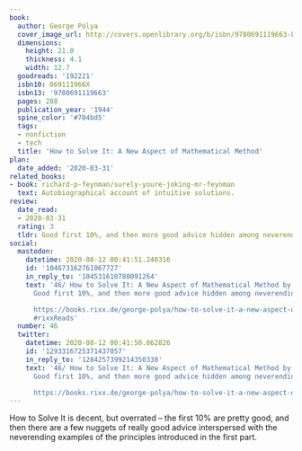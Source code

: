```yaml
---
book:
  author: George Pólya
  cover_image_url: http://covers.openlibrary.org/b/isbn/9780691119663-L.jpg
  dimensions:
    height: 21.0
    thickness: 4.1
    width: 12.7
  goodreads: '192221'
  isbn10: 069111966X
  isbn13: '9780691119663'
  pages: 288
  publication_year: '1944'
  spine_color: '#704bd5'
  tags:
  - nonfiction
  - tech
  title: 'How to Solve It: A New Aspect of Mathematical Method'
plan:
  date_added: '2020-03-31'
related_books:
- book: richard-p-feynman/surely-youre-joking-mr-feynman
  text: Autobiographical account of intuitive solutions.
review:
  date_read:
  - 2020-03-31
  rating: 3
  tldr: Good first 10%, and then more good advice hidden among neverending examples.
social:
  mastodon:
    datetime: 2020-08-12 00:41:51.240316
    id: '104673162761067727'
    in_reply_to: '104531610780091264'
    text: '46/ How to Solve It: A New Aspect of Mathematical Method by George Pólya.
      Good first 10%, and then more good advice hidden among neverending examples.

      https://books.rixx.de/george-polya/how-to-solve-it-a-new-aspect-of-mathematical-method/
      #rixxReads'
  number: 46
  twitter:
    datetime: 2020-08-12 00:41:50.862826
    id: '1293316725371437057'
    in_reply_to: '1284257399214350338'
    text: '46/ How to Solve It: A New Aspect of Mathematical Method by George Pólya.
      Good first 10%, and then more good advice hidden among neverending examples.

      https://books.rixx.de/george-polya/how-to-solve-it-a-new-aspect-of-mathematical-method/'
---
```


How to Solve It is decent, but overrated – the first 10% are pretty good, and then there are a few nuggets of really good advice interspersed with the neverending examples of the principles introduced in the first part.
